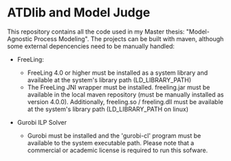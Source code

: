 # ATDlib and Model Judge

This repository contains all the code used in my Master thesis: 
"Model-Agnostic Process Modeling". The projects can be built with
maven, although some external depencencies need to be manually handled:

- FreeLing:
    - FreeLing 4.0 or higher must be installed as a system library and available
      at the system's library path (LD_LIBRARY_PATH)
    - The FreeLing JNI wrapper must be installed. freeling.jar must be available 
      in the local maven repository (must be manually installed as version 4.0.0). 
      Additionally, freeling.so / freeling.dll must be available at the system's
      library path (LD_LIBRARY_PATH on linux)

- Gurobi ILP Solver
    - Gurobi must be installed and the 'gurobi-cl' program must be available to 
      the system executable path. Please note that a commercial or academic license 
      is required to run this sofware.


